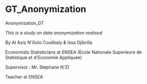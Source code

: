 # GT_Anonymization
Anonymization_GT


  _This is a study on data anonymization realised_
  
By Al Aziz N'Golo Coulibaly & Issa Djibrilla

  Economists Statisticians at ENSEA (Ecole Nationale Superieure de Statistique et d'Economie Appliquée)

  
Supervisor : Mr. Stephane N'ZI

  Teacher at ENSEA
